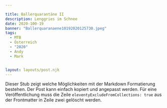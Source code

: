 ```yaml
---

title: Ballerquarantäne II
description: Lenggries im Schnee
date: 2020-100-19
banner: "Ballerquaranaene10192020125730.jpeg"
tags:
  - MTB
  - Österreich
  - "2020"
  - Andy
  - Mark


layout: layouts/post.njk
---
```


Dieser Stub zeigt welche Möglichkeiten mit der Markdown Formatierung bestehen. Der Post kann einfach kopiert und angepasst werden. Für eine Veröffentlichung muss die Zeile `eleventyExcludeFromCollections: true` aus der Frontmatter in Zeile zwei gelöscht werden.

